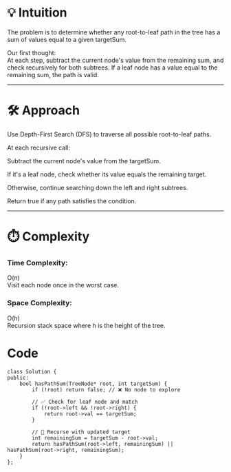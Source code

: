 💡 Intuition
============

The problem is to determine whether any root-to-leaf path in the tree has a sum of values equal to a given targetSum.

Our first thought:\
At each step, subtract the current node's value from the remaining sum, and check recursively for both subtrees. If a leaf node has a value equal to the remaining sum, the path is valid.

* * * * *

🛠️ Approach
============

Use Depth-First Search (DFS) to traverse all possible root-to-leaf paths.

At each recursive call:

Subtract the current node's value from the targetSum.

If it's a leaf node, check whether its value equals the remaining target.

Otherwise, continue searching down the left and right subtrees.

Return true if any path satisfies the condition.

* * * * *

⏱️ Complexity
=============

### Time Complexity:

O(n)\
Visit each node once in the worst case.

### Space Complexity:

O(h)\
Recursion stack space where h is the height of the tree.

Code
====

```
class Solution {
public:
    bool hasPathSum(TreeNode* root, int targetSum) {
        if (!root) return false; // ❌ No node to explore

        // ✅ Check for leaf node and match
        if (!root->left && !root->right) {
            return root->val == targetSum;
        }

        // 🔁 Recurse with updated target
        int remainingSum = targetSum - root->val;
        return hasPathSum(root->left, remainingSum) || hasPathSum(root->right, remainingSum);
    }
};
```